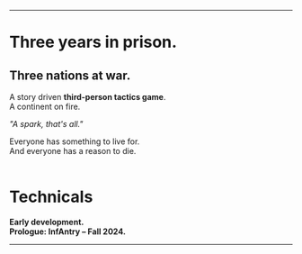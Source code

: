 ----
# Three years in prison.
## Three nations at war.
A story driven **third-person tactics game**.  
A continent on fire.

*"A spark, that's all."*

Everyone has something to live for.  
And everyone has a reason to die.
<br />
<br />

# Technicals

**Early development.**  
**Prologue: InfAntry – Fall 2024.**

----
